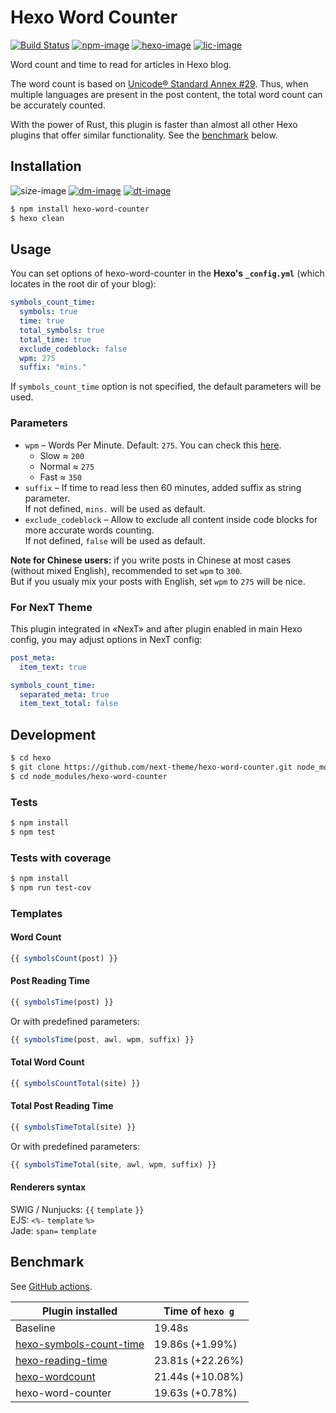 # Hexo Word Counter

[![Build Status][github-image]][github-url]
[![npm-image]][npm-url]
[![hexo-image]][hexo-url]
[![lic-image]](LICENSE)

Word count and time to read for articles in Hexo blog.

The word count is based on [Unicode® Standard Annex #29](https://www.unicode.org/reports/tr29/). Thus, when multiple languages are present in the post content, the total word count can be accurately counted.

With the power of Rust, this plugin is faster than almost all other Hexo plugins that offer similar functionality. See the [benchmark](#Benchmark) below.

## Installation

![size-image]
[![dm-image]][npm-url]
[![dt-image]][npm-url]

```bash
$ npm install hexo-word-counter
$ hexo clean
```

## Usage

You can set options of hexo-word-counter in the **Hexo's `_config.yml`** (which locates in the root dir of your blog):

```yml
symbols_count_time:
  symbols: true
  time: true
  total_symbols: true
  total_time: true
  exclude_codeblock: false
  wpm: 275
  suffix: "mins."
```

If `symbols_count_time` option is not specified, the default parameters will be used.

### Parameters

* `wpm` – Words Per Minute. Default: `275`. You can check this [here](https://wordcounter.net).
  * Slow &asymp; `200`
  * Normal &asymp; `275`
  * Fast &asymp; `350`
* `suffix` – If time to read less then 60 minutes, added suffix as string parameter.\
  If not defined, `mins.` will be used as default.
* `exclude_codeblock` – Allow to exclude all content inside code blocks for more accurate words counting.\
  If not defined, `false` will be used as default.

**Note for Chinese users:** if you write posts in Chinese at most cases (without mixed English), recommended to set `wpm` to `300`.\
But if you usualy mix your posts with English, set `wpm` to `275` will be nice.

### For NexT Theme

This plugin integrated in «NexT» and after plugin enabled in main Hexo config, you may adjust options in NexT config:

```yml
post_meta:
  item_text: true

symbols_count_time:
  separated_meta: true
  item_text_total: false
```

## Development

```bash
$ cd hexo
$ git clone https://github.com/next-theme/hexo-word-counter.git node_modules/hexo-word-counter
$ cd node_modules/hexo-word-counter
```

### Tests

```bash
$ npm install
$ npm test
```

### Tests with coverage

```bash
$ npm install
$ npm run test-cov
```

### Templates

#### Word Count

```js
{{ symbolsCount(post) }}
```

#### Post Reading Time

```js
{{ symbolsTime(post) }}
```

Or with predefined parameters:

```js
{{ symbolsTime(post, awl, wpm, suffix) }}
```

#### Total Word Count

```js
{{ symbolsCountTotal(site) }}
```

#### Total Post Reading Time

```js
{{ symbolsTimeTotal(site) }}
```

Or with predefined parameters:

```js
{{ symbolsTimeTotal(site, awl, wpm, suffix) }}
```

#### Renderers syntax

SWIG / Nunjucks: `{{` `template` `}}`\
EJS: `<%-` `template` `%>`\
Jade: `span=` `template`

## Benchmark

See [GitHub actions](https://github.com/next-theme/hexo-word-counter/actions/runs/3391961808/jobs/5637627050).

| Plugin installed | Time of `hexo g` |
| - | - |
| Baseline | 19.48s |
| [hexo-symbols-count-time](https://github.com/theme-next/hexo-symbols-count-time) | 19.86s (+1.99%) |
| [hexo-reading-time](https://github.com/ierhyna/hexo-reading-time) | 23.81s (+22.26%) |
| [hexo-wordcount](https://github.com/willin/hexo-wordcount) | 21.44s (+10.08%) |
| hexo-word-counter | 19.63s (+0.78%) |

[github-image]: https://img.shields.io/github/workflow/status/next-theme/hexo-word-counter/Linter?style=flat-square
[npm-image]: https://img.shields.io/npm/v/hexo-word-counter?style=flat-square
[hexo-image]: https://img.shields.io/badge/hexo-%3E%3D%203.0-blue?style=flat-square
[cover-image]: https://img.shields.io/coveralls/next-theme/hexo-word-counter/master?style=flat-square
[lic-image]: https://img.shields.io/npm/l/hexo-word-counter?style=flat-square

[size-image]: https://img.shields.io/github/languages/code-size/next-theme/hexo-word-counter?style=flat-square
[dm-image]: https://img.shields.io/npm/dm/hexo-word-counter?style=flat-square
[dt-image]: https://img.shields.io/npm/dt/hexo-word-counter?style=flat-square

[github-url]: https://github.com/next-theme/hexo-word-counter/actions?query=workflow%3ALinter
[npm-url]: https://www.npmjs.com/package/hexo-word-counter
[hexo-url]: https://hexo.io
[cover-url]: https://coveralls.io/github/next-theme/hexo-word-counter?branch=master "Coverage of Tests"
